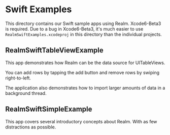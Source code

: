 # Swift Examples

This directory contains our Swift sample apps using Realm. Xcode6-Beta3 is required. Due to a bug in Xcode6-Beta3, it's much easier to use `RealmSwiftExamples.xcodeproj` in this directory than the individual projects.

## RealmSwiftTableViewExample

This app demonstrates how Realm can be the data source for UITableViews.

You can add rows by tapping the add button and remove rows by swiping right-to-left.

The application also demonstrates how to import larger amounts of data in a background thread.

## RealmSwiftSimpleExample

This app covers several introductory concepts about Realm. With as few distractions as possible.
